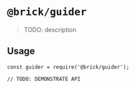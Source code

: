 # `@brick/guider`

> TODO: description

## Usage

```
const guider = require('@brick/guider');

// TODO: DEMONSTRATE API
```
